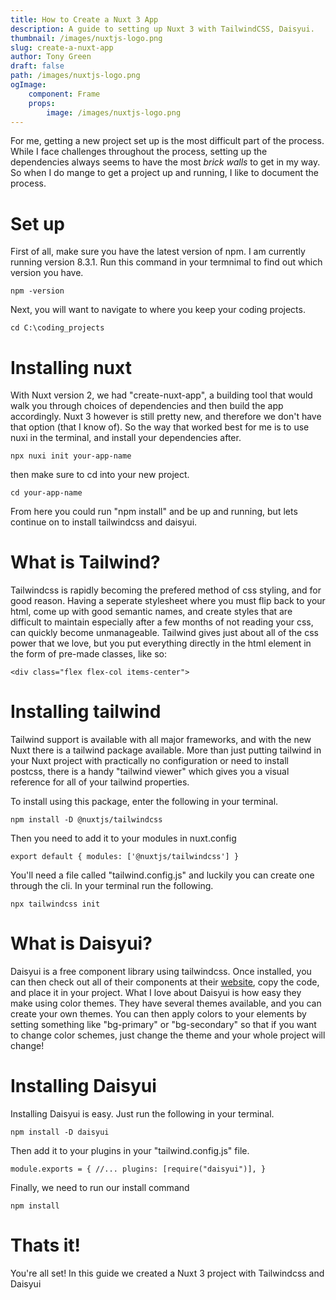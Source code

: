 ```yaml
---
title: How to Create a Nuxt 3 App
description: A guide to setting up Nuxt 3 with TailwindCSS, Daisyui.
thumbnail: /images/nuxtjs-logo.png
slug: create-a-nuxt-app
author: Tony Green
draft: false
path: /images/nuxtjs-logo.png
ogImage:
    component: Frame
    props:
        image: /images/nuxtjs-logo.png
---
```


For me, getting a new project set up is the most difficult part of the process. While I face challenges throughout the 
process, setting up the dependencies always seems to have the most *brick walls* to get in my way. So when I do mange to get
a project up and running, I like to document the process.

# Set up

First of all, make sure you have the latest version of npm. I am currently running version 8.3.1. Run this command in your termnimal to find out which version you have.

`npm -version`


Next, you will want to navigate to where you keep your coding projects.

`cd C:\coding_projects`


# Installing nuxt


With Nuxt version 2, we had "create-nuxt-app", a building tool that would walk you through choices of dependencies and then build the app accordingly. Nuxt 3 however is still pretty new, and therefore we don't have that option (that I know of). So the way that worked best for me is to use nuxi in the terminal, and install your dependencies after.

`npx nuxi init your-app-name`

then make sure to cd into your new project.

`cd your-app-name`


From here you could run "npm install" and be up and running, but lets continue on to install tailwindcss and daisyui.


# What is Tailwind?


Tailwindcss is rapidly becoming the prefered method of css styling, and for good reason. Having a seperate stylesheet where you must flip back to your html, come up with good semantic names, and create styles that are difficult to maintain especially after a few months of not reading your css, can quickly become unmanageable. Tailwind gives just about all of the css power that we love, but you put everything directly in the html element in the form of pre-made classes, like so:

`<div class="flex flex-col items-center">`


# Installing tailwind


Tailwind support is available with all major frameworks, and with the new Nuxt there is a tailwind package available. More than just putting tailwind in your Nuxt project with practically no configuration or need to install postcss, there is a handy "tailwind viewer" which gives you a visual reference for all of your tailwind properties. 

To install using this package, enter the following in your terminal.

`npm install -D @nuxtjs/tailwindcss`

Then you need to add it to your modules in nuxt.config

`export default {
  modules: ['@nuxtjs/tailwindcss']
}`


You'll need a file called "tailwind.config.js" and luckily you can create one through the cli. In your terminal run the following.

`npx tailwindcss init`


# What is Daisyui?


Daisyui is a free component library using tailwindcss. Once installed, you can then check out all of their components at their [website](https://www.daisyui.com), copy the code, and place it in your project. What I love about Daisyui is how easy they make using color themes. They have several themes available, and you can create your own themes. You can then apply colors to your elements by setting something like "bg-primary" or "bg-secondary" so that if you want to change color schemes, just change the theme and your whole project will change!


# Installing Daisyui


Installing Daisyui is easy. Just run the following in your terminal.

`npm install -D daisyui`

Then add it to your plugins in your "tailwind.config.js" file.

`module.exports = {
  //...
  plugins: [require("daisyui")],
}`


Finally, we need to run our install command

`npm install`


# Thats it!

You're all set! In this guide we created a Nuxt 3 project with Tailwindcss and Daisyui